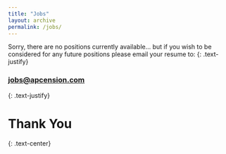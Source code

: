 ```yaml
---
title: "Jobs"
layout: archive
permalink: /jobs/
---
```



<!--| Position         |  Location                                                 |
| ---------------- | --------------------------------------------------------- |
| [Devops](#)      | Las Vegas, NV                                             |
| [Toothfairy](#)  | Remote                                                    |
| [Elf](#)         | San Diego, CA                                             |
| [Puppy Intern](#)| Las Vegas, NV                                             |-->
Sorry, there are no positions currently available...
but if you wish to be considered for any future
positions please email your resume to:
{: .text-justify}
### jobs@apcension.com
{: .text-justify}

# Thank You
{: .text-center}
